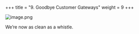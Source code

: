 +++
title = "9. Goodbye Customer Gateways"
weight = 9
+++


![image.png](/images/008-viii-clean-it-up/41-742809-image.png)


We’re now as clean as a whistle. 


